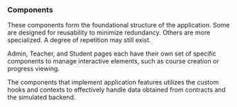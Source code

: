 ### Components

These components form the foundational structure of the application. Some are designed for reusability to minimize redundancy. Others are more specialized. A degree of repetition may still exist.

Admin, Teacher, and Student pages each have their own set of specific components to manage interactive elements, such as course creation or progress viewing.

The components that implement application features utilizes the custom hooks and contexts to effectively handle data obtained from contracts and the simulated backend.
